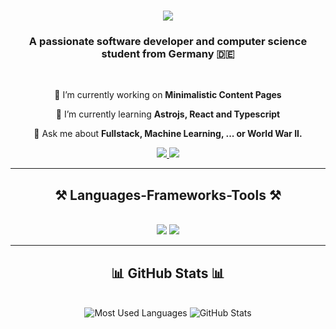 <h1 align="center">
    <img src="https://readme-typing-svg.herokuapp.com/?font=Righteous&size=35&center=true&vCenter=true&width=500&height=70&duration=6000&lines=Hi+There!+👋+I'm+Kevin+Kunkel!;" />
</h1>

<h3 align="center">A passionate software developer and computer science student from Germany 🇩🇪</h3>

<br/>

<div align="center">

 🔭 I’m currently working on **Minimalistic Content Pages**

 🌱 I’m currently learning **Astrojs, React and Typescript**

💬 Ask me about **Fullstack, Machine Learning, ... or World War II.**

</div>

<div align="center">
  <a href="mailto:kevinkunkeldev@gmail.com">
    <img src="https://img.shields.io/badge/Gmail-333333?style=for-the-badge&logo=gmail&logoColor=red" />
  </a>
  <a href="https://kevin-kunkel.netlify.app/" target="_blank">
     <img src="https://img.shields.io/badge/Portfolio-FF5722?style=for-the-badge&logo=todoist&logoColor=white" target="_blank" /> <!-- sqlite, safari, google-chrome are other good icon options -->
  </a>
</div>

<hr/>

<h2 align="center">⚒️ Languages-Frameworks-Tools ⚒️</h2>
<br/>
<div align="center">
    <img src="https://skillicons.dev/icons?i=python,java,javascript,typescript,html,css,tailwind,git,bash,vim" />
    <img src="https://skillicons.dev/icons?i=linux,arch,nodejs,react,astro,mongodb,kubernetes,spring,flask,django" /><br>
</div>

<hr/>



<h2 align="center">📊 GitHub Stats 📊</h2>
<br/>

<div align="center">
  <!-- GitHub Stats -->
  <img
    src="https://github-readme-stats.vercel.app/api/top-langs/?username=kevinkunkel98&layout=compact&theme=radical&hide_border=true"
    alt="Most Used Languages"
  />
    <img
    src="https://github-readme-stats.vercel.app/api?username=kevinkunkel98&show_icons=true&theme=radical&hide_title=true&hide_border=true"
    alt="GitHub Stats"
  />
  <br/>
</div>
<br/>





